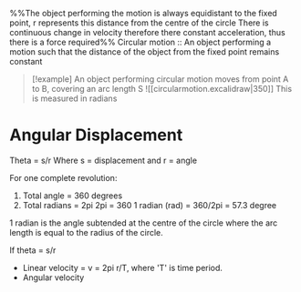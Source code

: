 %%The object performing the motion is always equidistant to the fixed point, r represents this distance from the centre of the circle
There is continuous change in velocity therefore there constant acceleration, thus there is a force required%%
Circular motion :: An object performing a motion such that the distance of the object from the fixed point remains constant
>[!example] An object performing circular motion moves from point A to B, covering an arc length S ![[circularmotion.excalidraw|350]]
>This is measured in radians

# Angular Displacement
Theta = s/r
Where s = displacement and r = angle

 For one complete revolution:
 1. Total angle = 360 degrees
 2. Total radians = 2pi
2pi = 360
1 radian (rad) = 360/2pi = 57.3 degree

1 radian is the angle subtended at the centre of the circle where the arc length is equal to the radius of the circle.

If theta = s/r 
- Linear velocity = v = 2pi r/T, where 'T' is time period.
- Angular velocity